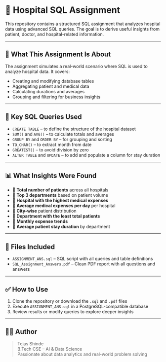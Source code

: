# 🏥 Hospital SQL Assignment

This repository contains a structured SQL assignment that analyzes hospital data using advanced SQL queries. The goal is to derive useful insights from patient, doctor, and hospital-related information.

---

## 📌 What This Assignment Is About

The assignment simulates a real-world scenario where SQL is used to analyze hospital data. It covers:

- Creating and modifying database tables
- Aggregating patient and medical data
- Calculating durations and averages
- Grouping and filtering for business insights

---

## 🧠 Key SQL Queries Used

- `CREATE TABLE` – to define the structure of the hospital dataset
- `SUM()` and `AVG()` – to calculate totals and averages
- `GROUP BY` and `ORDER BY` – for grouping and sorting
- `TO_CHAR()` – to extract month from date
- `GREATEST()` – to avoid division by zero
- `ALTER TABLE` and `UPDATE` – to add and populate a column for stay duration

---

## 📊 What Insights Were Found

- 🔹 **Total number of patients** across all hospitals  
- 🔹 **Top 3 departments** based on patient volume  
- 🔹 **Hospital with the highest medical expenses**  
- 🔹 **Average medical expenses per day** per hospital  
- 🔹 **City-wise** patient distribution  
- 🔹 **Department with the least total patients**  
- 🔹 **Monthly expense trends**  
- 🔹 **Average patient stay duration** by department

---

## 📎 Files Included

- `ASSIGNMENT_ANS.sql` – SQL script with all queries and table definitions
- `SQL_Assignment_Answers.pdf` – Clean PDF report with all questions and answers

---

## ✅ How to Use

1. Clone the repository or download the `.sql` and `.pdf` files
2. Execute `ASSIGNMENT_ANS.sql` in a PostgreSQL-compatible database
3. Review results or modify queries to explore deeper insights

---

## 🧑‍💻 Author

> Tejas Shinde  
> B.Tech CSE – AI & Data Science  
> Passionate about data analytics and real-world problem solving  

